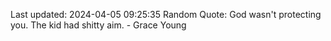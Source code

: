 Last updated: 2024-04-05 09:25:35
Random Quote: God wasn't protecting you. The kid had shitty aim. - Grace Young